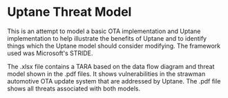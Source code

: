 # Uptane Threat Model

This is an attempt to model a basic OTA implementation and Uptane implementation to help illustrate the benefits of Uptane and to identify things which the Uptane model should consider modifying. The framework used was Microsoft's STRIDE. 


The .xlsx file contains a TARA based on the data flow diagram and threat model shown in the .pdf files. It shows vulnerabilities in the strawman automotive OTA update system that are addressed by Uptane. The .pdf file shows all threats associated with both models. 
